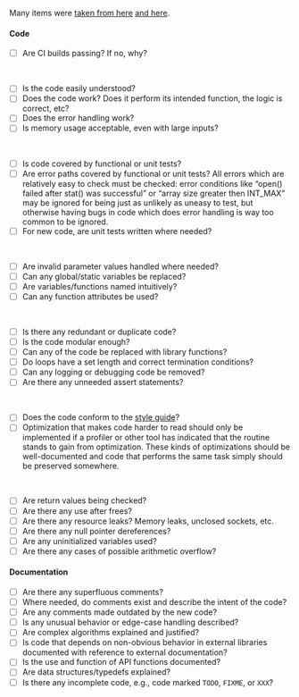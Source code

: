 Many items were [taken from here][code-review-checklist] [and here][code-review-secrets].

#### Code

- [ ] Are CI builds passing? If no, why?

<br>

- [ ] Is the code easily understood?
- [ ] Does the code work? Does it perform its intended function, the logic is correct, etc?
- [ ] Does the error handling work?
- [ ] Is memory usage acceptable, even with large inputs?

<br>

- [ ] Is code covered by functional or unit tests?
- [ ] Are error paths covered by functional or unit tests? All errors which are relatively easy to check must be checked: error conditions like “open() failed after stat() was successful” or “array size greater then INT_MAX” may be ignored for being just as unlikely as uneasy to test, but otherwise having bugs in code which does error handling is way too common to be ignored.
- [ ] For new code, are unit tests written where needed?

<br>

- [ ] Are invalid parameter values handled where needed?
- [ ] Can any global/static variables be replaced?
- [ ] Are variables/functions named intuitively?
- [ ] Can any function attributes be used?

<br>

- [ ] Is there any redundant or duplicate code?
- [ ] Is the code modular enough?
- [ ] Can any of the code be replaced with library functions?
- [ ] Do loops have a set length and correct termination conditions?
- [ ] Can any logging or debugging code be removed?
- [ ] Are there any unneeded assert statements?

<br>

- [ ] Does the code conform to the [style guide][style-guide]?
- [ ] Optimization that makes code harder to read should only be implemented if a
  profiler or other tool has indicated that the routine stands to gain from
  optimization. These kinds of optimizations should be well-documented and
  code that performs the same task simply should be preserved somewhere.

<br>

- [ ] Are return values being checked?
- [ ] Are there any use after frees?
- [ ] Are there any resource leaks? Memory leaks, unclosed sockets, etc.
- [ ] Are there any null pointer dereferences?
- [ ] Are any uninitialized variables used?
- [ ] Are there any cases of possible arithmetic overflow?

#### Documentation

- [ ] Are there any superfluous comments?
- [ ] Where needed, do comments exist and describe the intent of the code?
- [ ] Are any comments made outdated by the new code?
- [ ] Is any unusual behavior or edge-case handling described?
- [ ] Are complex algorithms explained and justified?
- [ ] Is code that depends on non-obvious behavior in external libraries
  documented with reference to external documentation?
- [ ] Is the use and function of API functions documented?
- [ ] Are data structures/typedefs explained?
- [ ] Is there any incomplete code, e.g., code marked `TODO`, `FIXME`, or `XXX`?

[code-review-checklist]: http://blog.fogcreek.com/increase-defect-detection-with-our-code-review-checklist-example/
[code-review-secrets]: http://smartbear.com/SmartBear/media/pdfs/best-kept-secrets-of-peer-code-review.pdf
[style-guide]: https://neovim.io/doc/user/dev_style.html#dev-style
